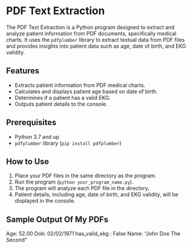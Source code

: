 # PDF Text Extraction

The PDF Text Extraction is a Python program designed to extract and analyze patient information from PDF documents, specifically medical charts. It uses the `pdfplumber` library to extract textual data from PDF files and provides insights into patient data such as age, date of birth, and EKG validity.

## Features

- Extracts patient information from PDF medical charts.
- Calculates and displays patient age based on date of birth.
- Determines if a patient has a valid EKG.
- Outputs patient details to the console.

## Prerequisites

- Python 3.7 and up
- `pdfplumber` library (`pip install pdfplumber`)

## How to Use

1. Place your PDF files in the same directory as the program.
2. Run the program (`python your_program_name.py`).
3. The program will analyze each PDF file in the directory.
4. Patient details, including age, date of birth, and EKG validity, will be displayed in the console.

## Sample Output Of My PDFs

Age: 52.00
Dob: 02/02/1971
has_valid_ekg : False
Name: “John Doe The Second”
